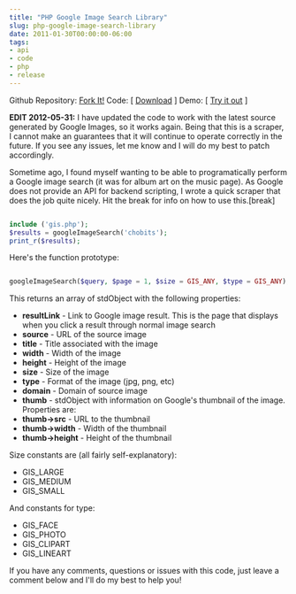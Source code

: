 ```yaml
---
title: "PHP Google Image Search Library"
slug: php-google-image-search-library
date: 2011-01-30T00:00:00-06:00
tags:
- api
- code
- php
- release
---
```

Github Repository: [Fork It!](https://github.com/dxprog/PHPGIS)
Code: [ [Download](http://dxprog.com/files/gis.zip) ]
Demo: [ [Try it out](http://labs.dxprog.com/gis/) ]

**EDIT 2012-05-31:** I have updated the code to work with the latest source generated by Google Images, so it works again. Being that this is a scraper, I cannot make an guarantees that it will continue to operate correctly in the future. If you see any issues, let me know and I will do my best to patch accordingly.

Sometime ago, I found myself wanting to be able to programatically perform a Google image search (it was for album art on the music page). As Google does not provide an API for backend scripting, I wrote a quick scraper that does the job quite nicely. Hit the break for info on how to use this.[break]

```php

include ('gis.php');
$results = googleImageSearch('chobits');
print_r($results);

```

Here's the function prototype:
```php

googleImageSearch($query, $page = 1, $size = GIS_ANY, $type = GIS_ANY);

```

This returns an array of stdObject with the following properties:
- **resultLink** - Link to Google image result. This is the page that displays when you click a result through normal image search
- **source** - URL of the source image
- **title** - Title associated with the image
- **width** - Width of the image
- **height** - Height of the image
- **size** - Size of the image
- **type** - Format of the image (jpg, png, etc)
- **domain** - Domain of source image
- **thumb** - stdObject with information on Google's thumbnail of the image. Properties are:
- **thumb->src** - URL to the thumbnail
- **thumb->width** - Width of the thumbnail
- **thumb->height** - Height of the thumbnail


Size constants are (all fairly self-explanatory):
- GIS_LARGE
- GIS_MEDIUM
- GIS_SMALL


And constants for type:
- GIS_FACE
- GIS_PHOTO
- GIS_CLIPART
- GIS_LINEART


If you have any comments, questions or issues with this code, just leave a comment below and I'll do my best to help you!
